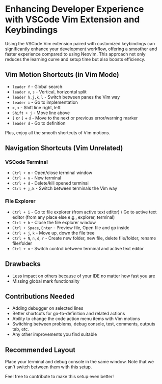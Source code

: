 # Enhancing Developer Experience with VSCode Vim Extension and Keybindings

Using the VSCode Vim extension paired with customized keybindings can significantly enhance your development workflow, offering a smoother and faster experience compared to using Neovim. This approach not only reduces the learning curve and setup time but also boosts efficiency.

## Vim Motion Shortcuts (in Vim Mode)
- `leader f` - Global search
- `leader v`, `s` - Vertical, horizontal split
- `leader h,j,k,l` - Switch between panes the Vim way
- `leader i` - Go to implementation
- `>`, `<` - Shift line right, left
- `Shift + j` - Move line above
- `]` or `[` + `d` - Move to the next or previous error/warning marker
- `leader d` - Go to definition

Plus, enjoy all the smooth shortcuts of Vim motions.

## Navigation Shortcuts (Vim Unrelated)

### VSCode Terminal
- `Ctrl + m` - Open/close terminal window
- `Ctrl + n` - New terminal
- `Ctrl + d` - Delete/kill opened terminal
- `Ctrl + j,k` - Switch between terminals the Vim way

### File Explorer
- `Ctrl + i` - Go to file explorer (from active text editor) / Go to active text editor (from any place else e.g., explorer, terminal)
- `Ctrl + b` - Close the file explorer window
- `Ctrl + Space`, `Enter` - Preview file, Open file and go inside
- `Ctrl + j`, `k` - Move up, down the file tree
- `Ctrl + N`, `n`, `d`, `r` - Create new folder, new file, delete file/folder, rename file/folder
- `Ctrl + o` - Switch control between terminal and active text editor

## Drawbacks
- Less impact on others because of your IDE no matter how fast you are
- Missing global mark functionality

## Contributions Needed
- Adding debugger on selected lines
- Better shortcuts for go-to-definition and related actions
- Ability to change the code action menu items with Vim motions
- Switching between problems, debug console, test, comments, outputs tab, etc.
- Any other improvements you find suitable

## Recommended Layout
Place your terminal and debug console in the same window. Note that we can't switch between them with this setup.

Feel free to contribute to make this setup even better!
